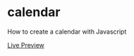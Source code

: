 # calendar
How to create a calendar with Javascript

[Live Preview](https://apps.damirpristav.com/calendar)
